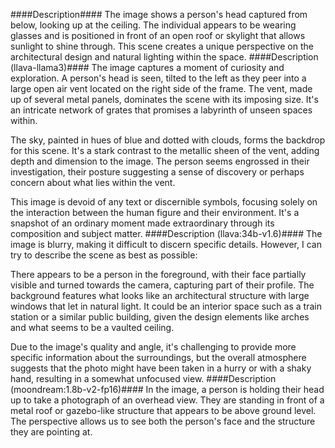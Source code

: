 ####Description####
The image shows a person's head captured from below, looking up at the ceiling. The individual appears to be wearing glasses and is positioned in front of an open roof or skylight that allows sunlight to shine through. This scene creates a unique perspective on the architectural design and natural lighting within the space.
####Description (llava-llama3)####
The image captures a moment of curiosity and exploration. A person's head is seen, tilted to the left as they peer into a large open air vent located on the right side of the frame. The vent, made up of several metal panels, dominates the scene with its imposing size. It's an intricate network of grates that promises a labyrinth of unseen spaces within.

The sky, painted in hues of blue and dotted with clouds, forms the backdrop for this scene. It's a stark contrast to the metallic sheen of the vent, adding depth and dimension to the image. The person seems engrossed in their investigation, their posture suggesting a sense of discovery or perhaps concern about what lies within the vent.

This image is devoid of any text or discernible symbols, focusing solely on the interaction between the human figure and their environment. It's a snapshot of an ordinary moment made extraordinary through its composition and subject matter.
####Description (llava:34b-v1.6)####
The image is blurry, making it difficult to discern specific details. However, I can try to describe the scene as best as possible:

There appears to be a person in the foreground, with their face partially visible and turned towards the camera, capturing part of their profile. The background features what looks like an architectural structure with large windows that let in natural light. It could be an interior space such as a train station or a similar public building, given the design elements like arches and what seems to be a vaulted ceiling.

Due to the image's quality and angle, it's challenging to provide more specific information about the surroundings, but the overall atmosphere suggests that the photo might have been taken in a hurry or with a shaky hand, resulting in a somewhat unfocused view.
####Description (moondream:1.8b-v2-fp16)####
In the image, a person is holding their head up to take a photograph of an overhead view. They are standing in front of a metal roof or gazebo-like structure that appears to be above ground level. The perspective allows us to see both the person's face and the structure they are pointing at.
